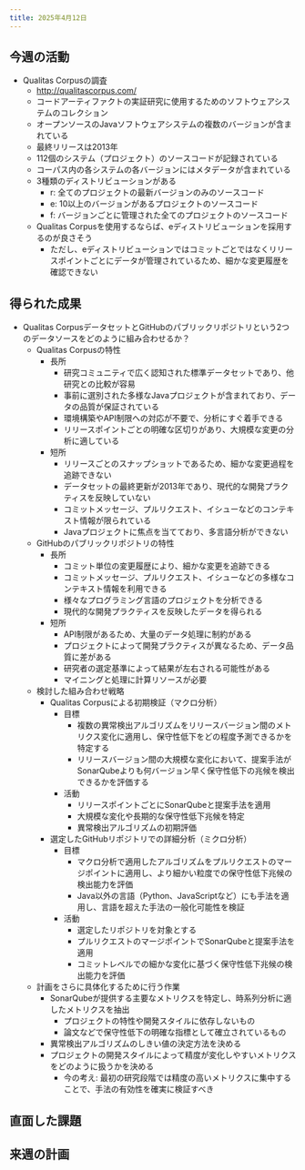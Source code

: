 ```yaml
---
title: 2025年4月12日
---
```

## 今週の活動
- Qualitas Corpusの調査
	- http://qualitascorpus.com/
	- コードアーティファクトの実証研究に使用するためのソフトウェアシステムのコレクション
	- オープンソースのJavaソフトウェアシステムの複数のバージョンが含まれている
	- 最終リリースは2013年
	- 112個のシステム（プロジェクト）のソースコードが記録されている
	- コーパス内の各システムの各バージョンにはメタデータが含まれている
	- 3種類のディストリビューションがある
		- r: 全てのプロジェクトの最新バージョンのみのソースコード
		- e: 10以上のバージョンがあるプロジェクトのソースコード
		- f: バージョンごとに管理された全てのプロジェクトのソースコード
	- Qualitas Corpusを使用するならば、eディストリビューションを採用するのが良さそう
		- ただし、eディストリビューションではコミットごとではなくリリースポイントごとにデータが管理されているため、細かな変更履歴を確認できない

## 得られた成果
- Qualitas CorpusデータセットとGitHubのパブリックリポジトリという2つのデータソースをどのように組み合わせるか？
	- Qualitas Corpusの特性
		- 長所
			- 研究コミュニティで広く認知された標準データセットであり、他研究との比較が容易
			- 事前に選別された多様なJavaプロジェクトが含まれており、データの品質が保証されている
			- 環境構築やAPI制限への対応が不要で、分析にすぐ着手できる
			- リリースポイントごとの明確な区切りがあり、大規模な変更の分析に適している
		- 短所
			- リリースごとのスナップショットであるため、細かな変更過程を追跡できない
			- データセットの最終更新が2013年であり、現代的な開発プラクティスを反映していない
			- コミットメッセージ、プルリクエスト、イシューなどのコンテキスト情報が限られている
			- Javaプロジェクトに焦点を当てており、多言語分析ができない
	- GitHubのパブリックリポジトリの特性
		- 長所
			- コミット単位の変更履歴により、細かな変更を追跡できる
			- コミットメッセージ、プルリクエスト、イシューなどの多様なコンテキスト情報を利用できる
			- 様々なプログラミング言語のプロジェクトを分析できる
			- 現代的な開発プラクティスを反映したデータを得られる
		- 短所
			- API制限があるため、大量のデータ処理に制約がある
			- プロジェクトによって開発プラクティスが異なるため、データ品質に差がある
			- 研究者の選定基準によって結果が左右される可能性がある
			- マイニングと処理に計算リソースが必要
	- 検討した組み合わせ戦略
		- Qualitas Corpusによる初期検証（マクロ分析）
			- 目標
				- 複数の異常検出アルゴリズムをリリースバージョン間のメトリクス変化に適用し、保守性低下をどの程度予測できるかを特定する
				- リリースバージョン間の大規模な変化において、提案手法がSonarQubeよりも何バージョン早く保守性低下の兆候を検出できるかを評価する
			- 活動
				- リリースポイントごとにSonarQubeと提案手法を適用
				- 大規模な変化や長期的な保守性低下兆候を特定
				- 異常検出アルゴリズムの初期評価
		- 選定したGitHubリポジトリでの詳細分析（ミクロ分析）
			- 目標
				- マクロ分析で適用したアルゴリズムをプルリクエストのマージポイントに適用し、より細かい粒度での保守性低下兆候の検出能力を評価
				- Java以外の言語（Python、JavaScriptなど）にも手法を適用し、言語を超えた手法の一般化可能性を検証
			- 活動
				- 選定したリポジトリを対象とする
				- プルリクエストのマージポイントでSonarQubeと提案手法を適用
				- コミットレベルでの細かな変化に基づく保守性低下兆候の検出能力を評価
	- 計画をさらに具体化するために行う作業
		- SonarQubeが提供する主要なメトリクスを特定し、時系列分析に適したメトリクスを抽出
			- プロジェクトの特性や開発スタイルに依存しないもの
			- 論文などで保守性低下の明確な指標として確立されているもの
		- 異常検出アルゴリズムのしきい値の決定方法を決める
		- プロジェクトの開発スタイルによって精度が変化しやすいメトリクスをどのように扱うかを決める
			- 今の考え: 最初の研究段階では精度の高いメトリクスに集中することで、手法の有効性を確実に検証すべき
		

	
## 直面した課題
## 来週の計画